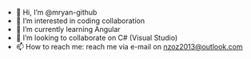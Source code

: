 - 👋 Hi, I’m @mryan-github
- 👀 I’m interested in coding collaboration
- 🌱 I’m currently learning Angular 
- 💞️ I’m looking to collaborate on C# (Visual Studio)
- 📫 How to reach me: reach me via e-mail on nzoz2013@outlook.com

<!---
mryan-github/mryan-github is a ✨ special ✨ repository because its `README.md` (this file) appears on your GitHub profile.
You can click the Preview link to take a look at your changes.
--->
